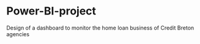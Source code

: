 # Power-BI-project
Design of a dashboard to monitor the home loan business of Credit Breton agencies

